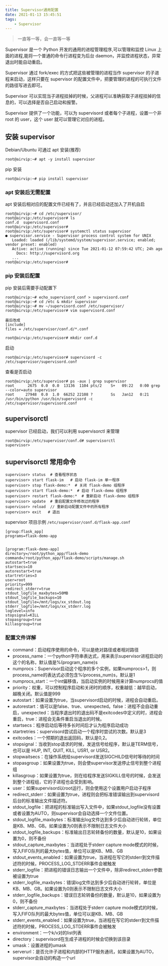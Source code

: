 ```yaml
---
title: Supervisor通用配置
date: 2021-01-13 15:45:51
tags: 
	- Supervisor
---
```


> 一直等一等，会一直等一等

Supervisor 是一个 Python 开发的通用的进程管理程序,可以管理和监控 Linux 上面的进程,能将一个普通的命令行进程变为后台 daemon，并监控进程状态，异常退出时能自动重启。

<!-- more -->

Supervisor 通过 fork/exec 的方式把这些被管理的进程当作 supervisor 的子进程来启动，这样只要在 supervisor 的配置文件中，把要管理的进程的可执行文件的路径写进去即可。

Supervisor 可以实现当子进程挂掉的时候，父进程可以准确获取子进程挂掉的信息的，可以选择是否自己启动和报警。

Supervisor 提供了一个功能，可以为 supervisord 或者每个子进程，设置一个非 root 的 user，这个 user 就可以管理它对应的进程。

## 安装 supervisor

Debian/Ubuntu 可通过 apt 安装(推荐)

```
root@airvip:~# apt -y install supervisor
```

pip 安装
```
root@airvip:~# pip install supervisor
```
### apt 安装后无需配置

apt 安装后相对应的配置文件已经有了，并且已经启动还加入了开机自启
```
root@airvip:~# cd /etc/supervisor/
root@airvip:/etc/supervisor# ls
conf.d  supervisord.conf
root@airvip:/etc/supervisor#
root@airvip:/etc/supervisor# systemctl status supervisor
● supervisor.service - Supervisor process control system for UNIX
   Loaded: loaded (/lib/systemd/system/supervisor.service; enabled; vendor preset: enabled)
   Active: active (running) since Tue 2021-01-12 07:59:42 UTC; 24h ago
     Docs: http://supervisord.org
   ...
root@airvip:/etc/supervisor#
```

### pip 安装后配置

pip 安装后需要手动配置下
```
root@airvip:~# echo_supervisord_conf > supervisord.conf
root@airvip:~# cd /etc & mkdir supervisor
root@airvip:~# mv ~/supervisord.conf /etc/supervisor/
root@airvip:/etc/supervisor# vim supervisord.conf

最后改成
[include]
files = /etc/supervisor/conf.d/*.conf

root@airvip:/etc/supervisor# mkdir conf.d
```

启动
```
root@airvip:/etc/supervisor# supervisord -c /etc/supervisor/supervisord.conf
```
查看是否启动
```
root@airvip:/etc/supervisor# ps -aux | grep supervisor
root      2675  0.0  0.0  13136  1104 pts/2    S+   09:22   0:00 grep --color=auto supervisor
root     27948  0.0  1.0  66252 22108 ?        Ss   Jan12   0:21 /usr/bin/python /usr/bin/supervisord -c /etc/supervisor/supervisord.conf
```

## supervisorctl

supervisor 已经启动，我们可以利用 supervisorctl 来管理
```
root@airvip:/etc/supervisor/conf.d# supervisorctl
supervisor> 
```
## supervisorctl 常用命令
```
supervisor> status  # 查看程序状态
supervisor> start flask-im   # 启动 flask-im 单一程序
supervisor> stop flask-demo:*  # 关闭 flask-demo 组程序
supervisor> start flask-demo:*  # 启动 flask-demo 组程序
supervisor> restart flask-demo:*  # 重新启动 flask-demo 组程序
supervisor> update  # 重启配置文件修改过的程序
supervisor> reload  // 重新启动配置文件中的所有程序
supervisor> exit   # 退出 
```

supervisor 项目示例 `/etc/supervisor/conf.d/flask-app.conf`
```
[group:flask_app]
programs=flask-demo-app


[program:flask-demo-app]
directory=/root/python_app/flask-demo
command=/root/python_app/flask-demo/scripts/manage.sh
autostart=true      
startsecs=10        
autorestart=true         
startretries=3           
user=root         
priority=999           
redirect_stderr=true  
stdout_logfile_maxbytes=50MB  
stdout_logfile_backups=10   
stdout_logfile=/mnt/logs/xx_stdout.log
stderr_logfile=/mnt/logs/xx_stderr.log 
loglevel=info
stopsignal=KILL
stopasgroup=true      
killasgroup=true
```

### 配置文件详解

- command：启动程序使用的命令，可以是绝对路径或者相对路径
- process_name：一个python字符串表达式，用来表示supervisor进程启动的这个的名称，默认值是%(program_name)s
- numprocs：Supervisor启动这个程序的多个实例，如果numprocs>1，则process_name的表达式必须包含%(process_num)s，默认是1
- numprocs_start：一个int偏移值，当启动实例的时候用来计算numprocs的值
- priority：权重，可以控制程序启动和关闭时的顺序，权重越低：越早启动，越晚关闭。默认值是999
- autostart：如果设置为true，当supervisord启动的时候，进程会自动重启。
- autorestart：值可以是false、true、unexpected。false：进程不会自动重启，unexpected：当程序退出时的退出码不是exitcodes中定义的时，进程会重启，true：进程会无条件重启当退出的时候。
- startsecs：程序启动后等待多长时间后才认为程序启动成功
- startretries：supervisord尝试启动一个程序时尝试的次数。默认是3
- exitcodes：一个预期的退出返回码，默认是0,2。
- stopsignal：当收到stop请求的时候，发送信号给程序，默认是TERM信号，也可以是 HUP, INT, QUIT, KILL, USR1, or USR2。
- stopwaitsecs：在操作系统给supervisord发送SIGCHILD信号时等待的时间
- stopasgroup：如果设置为true，则会使supervisor发送停止信号到整个进程组
- killasgroup：如果设置为true，则在给程序发送SIGKILL信号的时候，会发送到整个进程组，它的子进程也会受到影响。
- user：如果supervisord以root运行，则会使用这个设置用户启动子程序
- redirect_stderr：如果设置为true，进程则会把标准错误输出到supervisord后台的标准输出文件描述符。
- stdout_logfile：把进程的标准输出写入文件中，如果stdout_logfile没有设置或者设置为AUTO，则supervisor会自动选择一个文件位置。
- stdout_logfile_maxbytes：标准输出log文件达到多少后自动进行轮转，单位是KB、MB、GB。如果设置为0则表示不限制日志文件大小
- stdout_logfile_backups：标准输出日志轮转备份的数量，默认是10，如果设置为0，则不备份
- stdout_capture_maxbytes：当进程处于stderr capture mode模式的时候，写入FIFO队列的最大bytes值，单位可以是KB、MB、GB
- stdout_events_enabled：如果设置为true，当进程在写它的stderr到文件描述符的时候，PROCESS_LOG_STDERR事件会被触发
- stderr_logfile：把进程的错误日志输出一个文件中，除非redirect_stderr参数被设置为true
- stderr_logfile_maxbytes：错误log文件达到多少后自动进行轮转，单位是KB、MB、GB。如果设置为0则表示不限制日志文件大小
- stderr_logfile_backups：错误日志轮转备份的数量，默认是10，如果设置为0，则不备份
- stderr_capture_maxbytes：当进程处于stderr capture mode模式的时候，写入FIFO队列的最大bytes值，单位可以是KB、MB、GB
- stderr_events_enabled：如果设置为true，当进程在写它的stderr到文件描述符的时候，PROCESS_LOG_STDERR事件会被触发
- environment：一个k/v对的list列表
- directory：supervisord在生成子进程的时候会切换到该目录
- umask：设置进程的umask
- serverurl：是否允许子进程和内部的HTTP服务通讯，如果设置为AUTO，supervisor会自动的构造一个url